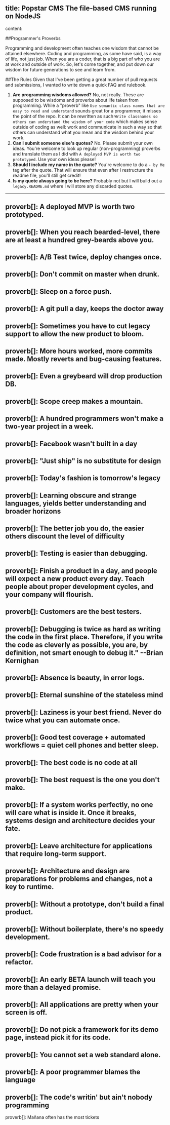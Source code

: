 title: Popstar CMS The file-based CMS running on NodeJS
------
content:

##Programmer's Proverbs

Programming and development often teaches one wisdom that cannot be attained elsewhere. Coding and programming, as some have said, is a way of life, not just job. When you are a coder, that is a big part of who you are at work and outside of work. So, let's come together, and put down our wisdom for future generations to see and learn from.

##The Rules
Given that I've been getting a great number of pull requests and submissions, I wanted to write down a quick FAQ and rulebook.

1. **Are programming wisdoms allowed?** No, not really. These are supposed to be wisdoms and proverbs about life taken from programming. While a "proverb" like `Use semantic class names that are easy to read and understand` sounds great for a programmer, it misses the point of the repo. It can be rewritten as such `Write classnames so others can understand the wisdom of your code` which makes sense outside of coding as well: work and communicate in such a way so that others can understand what you mean and the wisdom behind your work. 
2. **Can I submit someone else's quotes?** No. Please submit your own ideas. You're welcome to look up regular (non-programming) proverbs and translate them as I did with `A deployed MVP is worth two prototyped`. Use your own ideas please!
3. **Should I include my name in the quote?** You're welcome to do a `- by Me` tag after the quote. That will ensure that even after I restructure the readme file, you'll still get credit!
4. **Is my quote always going to be here?** Probably not but I will build out a `legacy.README.md` where I will store any discarded quotes.

-----
proverb[]: A deployed MVP is worth two prototyped.
-----
proverb[]: When you reach bearded-level, there are at least a hundred grey-beards above you.
-----
proverb[]: A/B Test twice, deploy changes once.
-----
proverb[]: Don't commit on master when drunk.
-----
proverb[]: Sleep on a force push.
-----
proverb[]: A git pull a day, keeps the doctor away
-----
proverb[]: Sometimes you have to cut legacy support to allow the new product to bloom.
-----
proverb[]: More hours worked, more commits made. Mostly reverts and bug-causing features.
-----
proverb[]: Even a greybeard will drop production DB.
-----
proverb[]: Scope creep makes a mountain.
-----
proverb[]: A hundred programmers won't make a two-year project in a week.
-----
proverb[]: Facebook wasn't built in a day
-----
proverb[]: "Just ship" is no substitute for design
-----
proverb[]: Today's fashion is tomorrow's legacy
-----
proverb[]: Learning obscure and strange languages, yields better understanding and broader horizons
-----
proverb[]: The better job you do, the easier others discount the level of difficulty
-----
proverb[]: Testing is easier than debugging.
-----
proverb[]: Finish a product in a day, and people will expect a new product every day. Teach people about proper development cycles, and your company will flourish.
-----
proverb[]: Customers are the best testers.
-----
proverb[]: Debugging is twice as hard as writing the code in the first place. Therefore, if you write the code as cleverly as possible, you are, by definition, not smart enough to debug it." --Brian Kernighan
-----
proverb[]: Absence is beauty, in error logs.
-----
proverb[]: Eternal sunshine of the stateless mind
-----
proverb[]: Laziness is your best friend.  Never do twice what you can automate once.
-----
proverb[]: Good test coverage + automated workflows = quiet cell phones and better sleep.
-----
proverb[]: The best code is no code at all
-----
proverb[]: The best request is the one you don't make.
-----
proverb[]: If a system works perfectly, no one will care what is inside it. Once it breaks, systems design and architecture decides your fate.
-----
proverb[]: Leave architecture for applications that require long-term support.
-----
proverb[]: Architecture and design are preparations for problems and changes, not a key to runtime. 
-----
proverb[]: Without a prototype, don't build a final product.
-----
proverb[]: Without boilerplate, there's no speedy development.
-----
proverb[]: Code frustration is a bad advisor for a refactor.
-----
proverb[]: An early BETA launch will teach you more than a delayed promise.
-----
proverb[]: All applications are pretty when your screen is off.
-----
proverb[]: Do not pick a framework for its demo page, instead pick it for its code.
-----
proverb[]: You cannot set a web standard alone.
-----
proverb[]: A poor programmer blames the language
-----
proverb[]: The code's writin' but ain't nobody programming
-----
proverb[]: Mañana often has the most tickets
